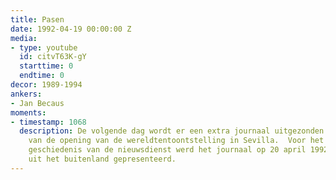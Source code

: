 ```yaml
---
title: Pasen
date: 1992-04-19 00:00:00 Z
media:
- type: youtube
  id: citvT63K-gY
  starttime: 0
  endtime: 0
decor: 1989-1994
ankers:
- Jan Becaus
moments:
- timestamp: 1068
  description: De volgende dag wordt er een extra journaal uitgezonden naar aanleiding
    van de opening van de wereldtentoontstelling in Sevilla.  Voor het eerst in de
    geschiedenis van de nieuwsdienst werd het journaal op 20 april 1992 rechtstreeks
    uit het buitenland gepresenteerd.
---
```


